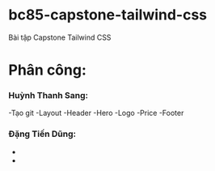 # bc85-capstone-tailwind-css

Bài tập Capstone Tailwind CSS

# Phân công:

### Huỳnh Thanh Sang:

-Tạo git
-Layout
-Header
-Hero
-Logo
-Price
-Footer

### Đặng Tiến Dũng:

-
-
